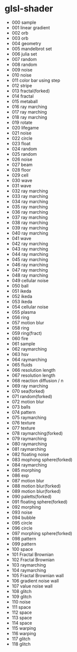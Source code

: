 # glsl-shader

* 000 sample
* 001 linear gradient
* 002 orb
* 003 orb
* 004 geometry
* 005 mandelbrot set
* 006 julia set
* 007 random
* 008 random
* 009 noise
* 010 noise
* 011 color bar using step
* 012 stripe
* 013 fractal(forked)
* 014 fractal
* 015 metaball
* 016 ray marching
* 017 ray marching
* 018 ray marching
* 019 rotate
* 020 lifegame
* 021 noise
* 022 circle
* 023 float
* 024 random
* 025 random
* 026 noise
* 027 beam
* 028 floor
* 029 cell
* 030 wave
* 031 wave
* 032 ray marching
* 033 ray marching
* 034 ray marching
* 035 ray marching
* 036 ray marching
* 037 ray marching
* 038 ray marching
* 039 ray marching
* 040 ray marching
* 041 wave
* 042 ray marching
* 043 ray marching
* 044 ray marching
* 045 ray marching
* 046 ray marching
* 047 ray marching
* 048 ray marching
* 049 cellular noise
* 050 ball
* 051 ikeda
* 052 ikeda
* 053 ikeda
* 054 cellular noise
* 055 plasma
* 056 ring
* 057 motion blur
* 058 ring
* 059 ring(fract)
* 060 fire
* 061 sample
* 062 raymarching
* 063 hsv
* 064 raymarching
* 065 fluids
* 066 resolution length
* 067 resolution length
* 068 reaction diffusion / n
* 069 ray marching
* 070 sea(forked)
* 071 random(forked)
* 072 motion blur
* 073 balls
* 074 pattern
* 075 raymarching
* 076 texture
* 077 texture
* 078 raymarching(forked)
* 079 raymarching
* 080 raymarching
* 081 raymarching
* 082 floating noise
* 083 mophong sphere(forked)
* 084 raymarching
* 085 morphing
* 086 exp
* 087 motion blur
* 088 motion blur(forked)
* 089 motion blur(forked)
* 090 paletts(forked)
* 091 floating sphere(forked)
* 092 morphing
* 093 noise
* 094 bubble
* 095 circle
* 096 circle
* 097 morphing sphere(forked)
* 098 pattern
* 099 pattern
* 100 space
* 101 Fractal Brownian
* 102 Fractal Brownian
* 103 raymarching
* 104 raymarching
* 105 Fractal Brownian wall
* 106 gradient noise wall
* 107 value noise wall
* 108 glitch
* 109 glitch
* 110 noise
* 111 space
* 112 space
* 113 space
* 114 space
* 115 warping
* 116 warping
* 117 glitch
* 118 glitch
